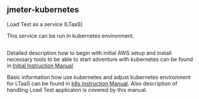 ## jmeter-kubernetes
Load Test as a service (LTaaS)

This service can be run in kubernetes environment.

##
Detailed description how to begin with initial AWS setup and install necessary tools to be able to start adventure with kubernetes can be found in [Initial Instruction Manual](https://github.com/adku44/jmeter-kubernetes/blob/main/doc/initial-instruction-manual.md)

Basic information how use kubernetes and adjust kubernetes environment for LTaaS can be found in [k8s Instruction Manual](https://github.com/adku44/jmeter-kubernetes/blob/main/doc/k8s-instruction-manual.md). Also description of handling Load Test applicaton is covered by this manual. 
